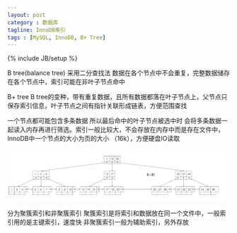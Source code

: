 ```yaml
---
layout: post
category : 数据库
tagline: InnoDB索引
tags : [MySQL, InnoDB, B+ Tree]
---
```

{% include JB/setup %}

B tree(balance tree) 采用二分查找法 数据在各个节点中不会重复，完整数据储存在各个节点中，索引可能在非叶子节点命中

B+ tree B tree的变种，带有重复数据，且所有数据都落在叶子节点上，父节点只保存索引信息，叶子节点之间有指针关联形成链表，方便范围查找

一个节点都可能包含多条数据 所以最后命中的叶子节点被选中时 会将多条数据一起读入内存再进行筛选。索引一般比较大，不会存放在内存中而是存在文件中，InnoDB中一个节点的大小为页的大小 （16k），方便硬盘IO读取

![](/images/B+Tree.png)

分为聚簇索引和非聚簇索引
聚簇索引是将索引和数据放在同一个文件中，一般索引用的是主键索引，速度快
非聚簇索引一般为辅助索引，另外存放